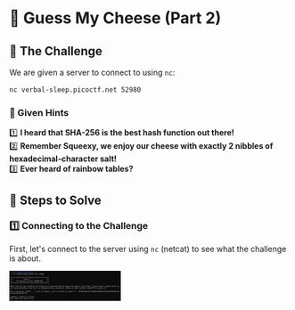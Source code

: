 # 🧀 Guess My Cheese (Part 2)

## 🧐 The Challenge  
We are given a server to connect to using `nc`:  
```bash
nc verbal-sleep.picoctf.net 52980
```

### 📝 Given Hints  
1️⃣ **I heard that SHA-256 is the best hash function out there!**  
2️⃣ **Remember Squeexy, we enjoy our cheese with exactly 2 nibbles of hexadecimal-character salt!**  
3️⃣ **Ever heard of rainbow tables?**  


## 🚀 Steps to Solve  

### 1️⃣ Connecting to the Challenge  
First, let's connect to the server using `nc` (netcat) to see what the challenge is about.  

<img src="../../assets/images/picoCTF/Crypto/GMC2/GMC2(question).png" alt="Guess My Cheese Question" width="200" />
